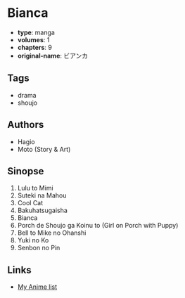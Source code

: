 # Bianca

-   **type**: manga
-   **volumes**: 1
-   **chapters**: 9
-   **original-name**: ビアンカ

## Tags

-   drama
-   shoujo

## Authors

-   Hagio
-   Moto (Story & Art)

## Sinopse

1. Lulu to Mimi
2. Suteki na Mahou
3. Cool Cat
4. Bakuhatsugaisha
5. Bianca
6. Porch de Shoujo ga Koinu to (Girl on Porch with Puppy)
7. Bell to Mike no Ohanshi
8. Yuki no Ko
9. Senbon no Pin

## Links

-   [My Anime list](https://myanimelist.net/manga/9237/Bianca)

